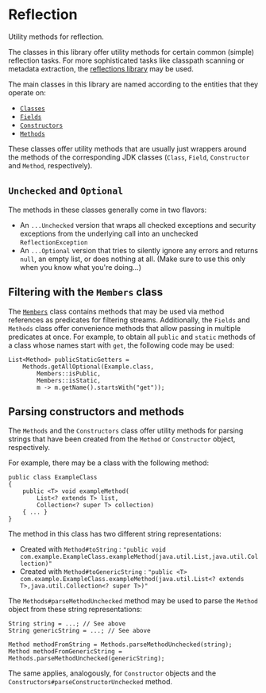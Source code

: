 # Reflection

Utility methods for reflection.

The classes in this library offer utility methods for certain common (simple)
reflection tasks. For more sophisticated tasks like classpath scanning or
metadata extraction, the [reflections library](https://github.com/ronmamo/reflections)
may be used.
 

The main classes in this library are named according to the entities that
they operate on:

- [`Classes`](https://github.com/javagl/Reflection/blob/master/src/main/java/de/javagl/reflection/Classes.java)
- [`Fields`](https://github.com/javagl/Reflection/blob/master/src/main/java/de/javagl/reflection/Fields.java)
- [`Constructors`](https://github.com/javagl/Reflection/blob/master/src/main/java/de/javagl/reflection/Constructors.java)
- [`Methods`](https://github.com/javagl/Reflection/blob/master/src/main/java/de/javagl/reflection/Methods.java)

These classes offer utility methods that are usually just wrappers around the
methods of the corresponding JDK classes (`Class`, `Field`, `Constructor`
and `Method`, respectively).

## `Unchecked` and `Optional`  

The methods in these classes generally come in two flavors:

- An `...Unchecked` version that wraps all checked exceptions and security
  exceptions from the underlying call into an unchecked `ReflectionException`
- An `...Optional` version that tries to silently ignore any errors and
  returns `null`, an empty list, or does nothing at all. (Make sure to use
  this only when you know what you're doing...)


## Filtering with the `Members` class  

The [`Members`](https://github.com/javagl/Reflection/blob/master/src/main/java/de/javagl/reflection/Members.java)
class contains methods that may be used via method references as predicates
for filtering streams. Additionally, the `Fields` and `Methods` class offer
convenience methods that allow passing in multiple predicates at once. For 
example, to obtain all `public` and `static` methods of a class whose 
names start with `get`, the following code may be used: 

    List<Method> publicStaticGetters = 
        Methods.getAllOptional(Example.class,
            Members::isPublic, 
            Members::isStatic,
            m -> m.getName().startsWith("get"));

            
## Parsing constructors and methods

The `Methods` and the `Constructors` class offer utility methods for
parsing strings that have been created from the `Method` or `Constructor`
object, respectively.

For example, there may be a class with the following method: 

    public class ExampleClass
    {
        public <T> void exampleMethod(
            List<? extends T> list, 
            Collection<? super T> collection) 
        { ... }
    }

The method in this class has two different string representations:

- Created with `Method#toString` : `"public void com.example.ExampleClass.exampleMethod(java.util.List,java.util.Collection)"`
- Created with `Method#toGenericString` : `"public <T> com.example.ExampleClass.exampleMethod(java.util.List<? extends T>,java.util.Collection<? super T>)"`

The `Methods#parseMethodUnchecked` method may be used to parse the 
`Method` object from these string representations:

    String string = ...; // See above
    String genericString = ...; // See above
    
    Method methodFromString = Methods.parseMethodUnchecked(string);
    Method methodFromGenericString = Methods.parseMethodUnchecked(genericString);
    
The same applies, analogously, for `Constructor` objects and the 
`Constructors#parseConstructorUnchecked` method.

    



  
            
            